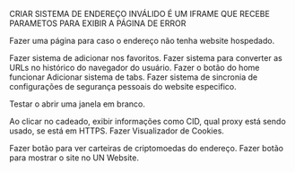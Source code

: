 CRIAR SISTEMA DE ENDEREÇO INVÁLIDO
É UM IFRAME QUE RECEBE PARAMETOS PARA EXIBIR A PÁGINA DE ERROR

Fazer uma página para caso o endereço não tenha website hospedado.

Fazer sistema de adicionar nos favoritos.
Fazer sistema para converter as URLs no histórico do navegador do usuário.
Fazer o botão do home funcionar
Adicionar sistema de tabs.
Fazer sistema de sincronia de configurações de segurança pessoais do website especifico.

Testar o abrir uma janela em branco.

Ao clicar no cadeado, exibir informações como CID, qual proxy está sendo usado, se está em HTTPS.
Fazer Visualizador de Cookies.

Fazer botão para ver carteiras de criptomoedas do endereço.
Fazer botão para mostrar o site no UN Website.